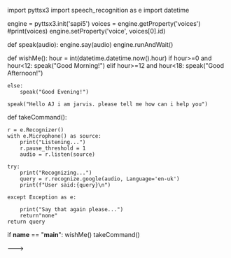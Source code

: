 import pyttsx3
import speech_recognition as e
import datetime

engine = pyttsx3.init('sapi5')
voices = engine.getProperty('voices')
 #print(voices)
engine.setProperty('voice', voices[0].id)


def speak(audio):
    engine.say(audio)
    engine.runAndWait()
    
def wishMe():
    hour = int(datetime.datetime.now().hour)
    if hour>=0 and hour<12:
        speak("Good Morning!")
    elif hour>=12 and hour<18:
        speak("Good Afternoon!")
     
    else:
        speak("Good Evening!")
        
    speak("Hello AJ i am jarvis. please tell me how can i help you")

def takeCommand():
    
    r = e.Recognizer()
    with e.Microphone() as source:
        print("Listening...")
        r.pause_threshold = 1
        audio = r.listen(source)
        
    try:
        print("Recognizing...")
        query = r.recognize.google(audio, Language='en-uk')
        print(f"User said:{query}\n")
        
    except Exception as e:
        
        print("Say that again please...")
        return"none"
    return query

if __name__ == "__main__":
    wishMe()
    takeCommand()
        
--->
